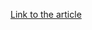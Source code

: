 [Link to the article](https://www.welivesecurity.com/en/cybersecurity/black-hat-usa-2025-policy-compliance-cybersecurity-silver-bullet/)
